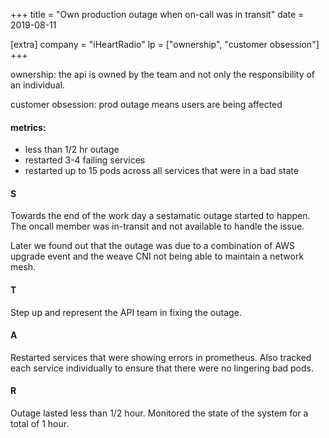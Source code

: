 +++
title = "Own production outage when on-call was in transit"
date = 2019-08-11

[extra]
company = "iHeartRadio"
lp = ["ownership", "customer obsession"]
+++

ownership: the api is owned by the team and not only the responsibility of an individual.

customer obsession: prod outage means users are being affected

#### metrics:
- less than 1/2 hr outage
- restarted 3-4 failing services
- restarted up to 15 pods across all services that were in a bad state

#### S
Towards the end of the work day a sestamatic outage started to happen. The oncall member was in-transit and not available to handle the issue.

Later we found out that the outage was due to a combination of AWS upgrade event and the weave CNI not being able to maintain a network mesh.

#### T
Step up and represent the API team in fixing the outage.

#### A
Restarted services that were showing errors in prometheus. Also tracked each service individually to ensure that there were no lingering bad pods.

#### R
Outage lasted less than 1/2 hour. Monitored the state of the system for a total of 1 hour.

